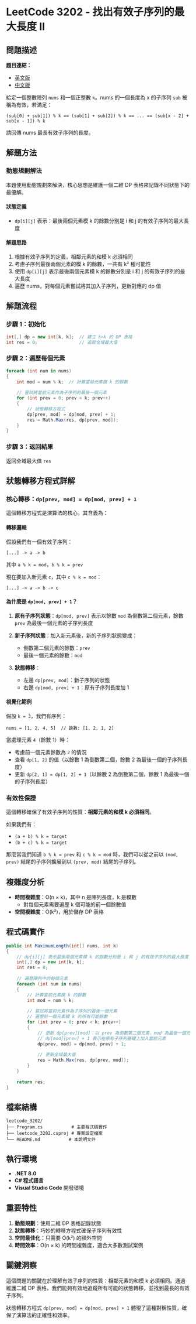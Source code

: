# LeetCode 3202 - 找出有效子序列的最大長度 II

## 問題描述

**題目連結：**
- [英文版](https://leetcode.com/problems/find-the-maximum-length-of-valid-subsequence-ii/description/?envType=daily-question&envId=2025-07-17)
- [中文版](https://leetcode.cn/problems/find-the-maximum-length-of-valid-subsequence-ii/description/?envType=daily-question&envId=2025-07-17)

給定一個整數陣列 `nums` 和一個正整數 `k`。nums 的一個長度為 x 的子序列 `sub` 被稱為有效，若滿足：
```
(sub[0] + sub[1]) % k == (sub[1] + sub[2]) % k == ... == (sub[x - 2] + sub[x - 1]) % k
```

請回傳 nums 最長有效子序列的長度。

## 解題方法

### 動態規劃解法

本題使用動態規劃來解決，核心思想是維護一個二維 DP 表格來記錄不同狀態下的最優解。

#### 狀態定義
- `dp[i][j]` 表示：最後兩個元素模 k 的餘數分別是 i 和 j 的有效子序列的最大長度

#### 解題思路
1. 根據有效子序列的定義，相鄰元素的和模 k 必須相同
2. 考慮子序列最後兩個元素的模 k 的餘數，一共有 k² 種可能性
3. 使用 `dp[i][j]` 表示最後兩個元素模 k 的餘數分別是 i 和 j 的有效子序列的最大長度
4. 遍歷 nums，對每個元素嘗試將其加入子序列，更新對應的 dp 值

## 解題流程

### 步驟 1：初始化
```csharp
int[,] dp = new int[k, k];  // 建立 k×k 的 DP 表格
int res = 0;                // 追蹤全域最大值
```

### 步驟 2：遍歷每個元素
```csharp
foreach (int num in nums)
{
    int mod = num % k;  // 計算當前元素模 k 的餘數
    
    // 嘗試將當前元素作為子序列的最後一個元素
    for (int prev = 0; prev < k; prev++)
    {
        // 狀態轉移方程式
        dp[prev, mod] = dp[mod, prev] + 1;
        res = Math.Max(res, dp[prev, mod]);
    }
}
```

### 步驟 3：返回結果
返回全域最大值 `res`

## 狀態轉移方程式詳解

### 核心轉移：`dp[prev, mod] = dp[mod, prev] + 1`

這個轉移方程式是演算法的核心，其含義為：

#### 轉移邏輯
假設我們有一個有效子序列：
```
[...] -> a -> b
```
其中 `a % k = mod`，`b % k = prev`

現在要加入新元素 `c`，其中 `c % k = mod`：
```
[...] -> a -> b -> c
```

#### 為什麼是 `dp[mod, prev] + 1`？

1. **原有子序列狀態**：`dp[mod, prev]` 表示以餘數 `mod` 為倒數第二個元素，餘數 `prev` 為最後一個元素的子序列長度

2. **新子序列狀態**：加入新元素後，新的子序列狀態變成：
   - 倒數第二個元素的餘數：`prev`
   - 最後一個元素的餘數：`mod`

3. **狀態轉移**：
   - 左邊 `dp[prev, mod]`：新子序列的狀態
   - 右邊 `dp[mod, prev] + 1`：原有子序列長度加 1

#### 視覺化範例

假設 `k = 3`，我們有序列：
```
nums = [1, 2, 4, 5]  // 餘數: [1, 2, 1, 2]
```

當處理元素 `4`（餘數 1）時：
- 考慮前一個元素餘數為 `2` 的情況
- 查看 `dp[1, 2]` 的值（以餘數 1 為倒數第二個，餘數 2 為最後一個的子序列長度）
- 更新 `dp[2, 1] = dp[1, 2] + 1`（以餘數 2 為倒數第二個，餘數 1 為最後一個的子序列長度）

### 有效性保證

這個轉移確保了有效子序列的性質：**相鄰元素的和模 k 必須相同**。

如果我們有：
- `(a + b) % k = target`
- `(b + c) % k = target`

那麼當我們知道 `b % k = prev` 和 `c % k = mod` 時，我們可以從之前以 `(mod, prev)` 結尾的子序列擴展到以 `(prev, mod)` 結尾的子序列。

## 複雜度分析

- **時間複雜度**：O(n × k)，其中 n 是陣列長度，k 是模數
  - 對每個元素需要遍歷 k 個可能的前一個餘數值
- **空間複雜度**：O(k²)，用於儲存 DP 表格

## 程式碼實作

```csharp
public int MaximumLength(int[] nums, int k)
{
    // dp[i][j] 表示最後兩個元素模 k 的餘數分別是 i 和 j 的有效子序列的最大長度
    int[,] dp = new int[k, k];
    int res = 0;
    
    // 遍歷陣列中的每個元素
    foreach (int num in nums)
    {
        // 計算當前元素模 k 的餘數
        int mod = num % k;
        
        // 嘗試將當前元素作為子序列的最後一個元素
        // 遍歷前一個元素模 k 的所有可能餘數
        for (int prev = 0; prev < k; prev++)
        {
            // 更新 dp[prev][mod]：以 prev 為倒數第二個元素，mod 為最後一個元素的子序列長度
            // dp[mod][prev] + 1 表示在原有子序列基礎上加入當前元素
            dp[prev, mod] = dp[mod, prev] + 1;
            
            // 更新全域最大值
            res = Math.Max(res, dp[prev, mod]);
        }
    }
    
    return res;
}
```

## 檔案結構

```
leetcode_3202/
├── Program.cs           # 主要程式碼實作
├── leetcode_3202.csproj # 專案設定檔案
└── README.md           # 本說明文件
```

## 執行環境

- **.NET 8.0**
- **C# 程式語言**
- **Visual Studio Code** 開發環境

## 重要特性

1. **動態規劃**：使用二維 DP 表格記錄狀態
2. **狀態轉移**：巧妙的轉移方程式確保子序列有效性
3. **空間最佳化**：只需要 O(k²) 的額外空間
4. **時間效率**：O(n × k) 的時間複雜度，適合大多數測試案例

## 關鍵洞察

這個問題的關鍵在於理解有效子序列的性質：相鄰元素的和模 k 必須相同。通過維護二維 DP 表格，我們能夠有效地追蹤所有可能的狀態轉移，並找到最長的有效子序列。

狀態轉移方程式 `dp[prev, mod] = dp[mod, prev] + 1` 體現了這種對稱性質，確保了演算法的正確性和效率。

